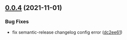## [0.0.4](https://github.com/haydenull/logseq-plugin-random-walk/compare/v0.0.3...v0.0.4) (2021-11-01)


### Bug Fixes

* fix semantic-release changelog config error ([dc2ee61](https://github.com/haydenull/logseq-plugin-random-walk/commit/dc2ee615ab57f34c451be50db1d947a39496614d))
